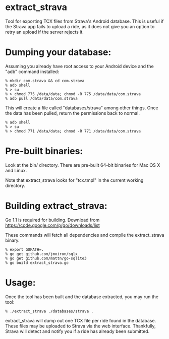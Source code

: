 extract_strava
==============
Tool for exporting TCX files from Strava's Android database. This is useful if
the Strava app fails to upload a ride, as it does not give you an option to
retry an upload if the server rejects it.

Dumping your database:
======================
Assuming you already have root access to your Android device and the "adb" command installed:

    % mkdir com.strava && cd com.strava
    % adb shell
    % > su
    % > chmod 775 /data/data; chmod -R 775 /data/data/com.strava
    % adb pull /data/data/com.strava

This will create a file called "databases/strava" among other things. Once the
data has been pulled, return the permissions back to normal.

    % adb shell
    % > su
    % > chmod 771 /data/data; chmod -R 771 /data/data/com.strava


Pre-built binaries:
===================
Look at the bin/ directory. There are pre-built 64-bit binaries for Mac OS X and Linux.

Note that extract_strava looks for "tcx.tmpl" in the current working directory.


Building extract_strava:
========================
Go 1.1 is required for building. Download from https://code.google.com/p/go/downloads/list

These commands will fetch all dependencies and compile the extract_strava binary.

    % export GOPATH=.
    % go get github.com/jmoiron/sqlx
    % go get github.com/mattn/go-sqlite3
    % go build extract_strava.go


Usage:
======
Once the tool has been built and the database extracted, you may run the tool:

    % ./extract_strava ./databases/strava .

extract_strava will dump out one TCX file per ride found in the database. These
files may be uploaded to Strava via the web interface. Thankfully, Strava will
detect and notify you if a ride has already been submitted.
